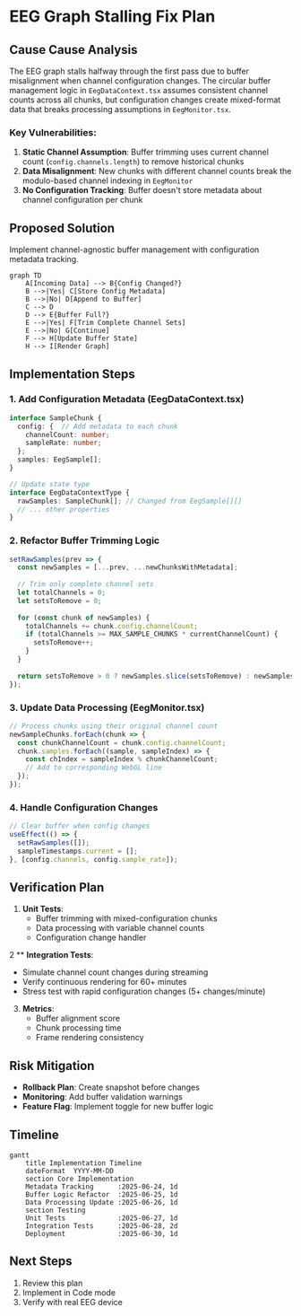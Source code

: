 # EEG Graph Stalling Fix Plan

## Cause Cause Analysis
The EEG graph stalls halfway through the first pass due to buffer misalignment when channel configuration changes. The circular buffer management logic in `EegDataContext.tsx` assumes consistent channel counts across all chunks, but configuration changes create mixed-format data that breaks processing assumptions in `EegMonitor.tsx`.

### Key Vulnerabilities:
1. **Static Channel Assumption**: Buffer trimming uses current channel count (`config.channels.length`) to remove historical chunks
2. **Data Misalignment**: New chunks with different channel counts break the modulo-based channel indexing in `EegMonitor`
3. **No Configuration Tracking**: Buffer doesn't store metadata about channel configuration per chunk

## Proposed Solution
Implement channel-agnostic buffer management with configuration metadata tracking.

```mermaid
graph TD
    A[Incoming Data] --> B{Config Changed?}
    B -->|Yes| C[Store Config Metadata]
    B -->|No| D[Append to Buffer]
    C --> D
    D --> E{Buffer Full?}
    E -->|Yes| F[Trim Complete Channel Sets]
    E -->|No| G[Continue]
    F --> H[Update Buffer State]
    H --> I[Render Graph]
```

## Implementation Steps

### 1. Add Configuration Metadata (EegDataContext.tsx)
```typescript
interface SampleChunk {
  config: {  // Add metadata to each chunk
    channelCount: number;
    sampleRate: number;
  };
  samples: EegSample[];
}

// Update state type
interface EegDataContextType {
  rawSamples: SampleChunk[]; // Changed from EegSample[][]
  // ... other properties
}
```

### 2. Refactor Buffer Trimming Logic
```typescript
setRawSamples(prev => {
  const newSamples = [...prev, ...newChunksWithMetadata];
  
  // Trim only complete channel sets
  let totalChannels = 0;
  let setsToRemove = 0;
  
  for (const chunk of newSamples) {
    totalChannels += chunk.config.channelCount;
    if (totalChannels >= MAX_SAMPLE_CHUNKS * currentChannelCount) {
      setsToRemove++;
    }
  }
  
  return setsToRemove > 0 ? newSamples.slice(setsToRemove) : newSamples;
});
```

### 3. Update Data Processing (EegMonitor.tsx)
```typescript
// Process chunks using their original channel count
newSampleChunks.forEach(chunk => {
  const chunkChannelCount = chunk.config.channelCount;
  chunk.samples.forEach((sample, sampleIndex) => {
    const chIndex = sampleIndex % chunkChannelCount;
    // Add to corresponding WebGL line
  });
});
```

### 4. Handle Configuration Changes
```typescript
// Clear buffer when config changes
useEffect(() => {
  setRawSamples([]);
  sampleTimestamps.current = [];
}, [config.channels, config.sample_rate]);
```

## Verification Plan
1. **Unit Tests**:
   - Buffer trimming with mixed-configuration chunks
   - Data processing with variable channel counts
   - Configuration change handler

2 ** **Integration Tests**:
   - Simulate channel count changes during streaming
   - Verify continuous rendering for 60+ minutes
   - Stress test with rapid configuration changes (5+ changes/minute)

3. **Metrics**:
   - Buffer alignment score
   - Chunk processing time
   - Frame rendering consistency

## Risk Mitigation
- **Rollback Plan**: Create snapshot before changes
- **Monitoring**: Add buffer validation warnings
- **Feature Flag**: Implement toggle for new buffer logic

## Timeline
```mermaid
gantt
    title Implementation Timeline
    dateFormat  YYYY-MM-DD
    section Core Implementation
    Metadata Tracking      :2025-06-24, 1d
    Buffer Logic Refactor  :2025-06-25, 1d
    Data Processing Update :2025-06-26, 1d
    section Testing
    Unit Tests             :2025-06-27, 1d
    Integration Tests      :2025-06-28, 2d
    Deployment             :2025-06-30, 1d
```

## Next Steps
1. Review this plan
2. Implement in Code mode
3. Verify with real EEG device